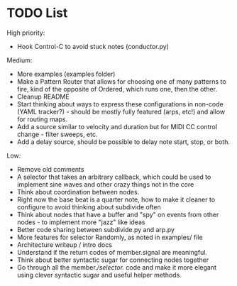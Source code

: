 TODO List
=========

High priority:
 * Hook Control-C to avoid stuck notes (conductor.py)

Medium:
 * More examples (examples folder)
 * Make a Pattern Router that allows for choosing one of many patterns to fire, kind of the opposite of Ordered, which runs one, then the other.
 * Cleanup README
 * Start thinking about ways to express these configurations in non-code (YAML tracker?) - should be mostly fully featured (arps, etc!) and allow for routing maps.
 * Add a source similar to velocity and duration but for MIDI CC control change - filter sweeps, etc.
 * Add a delay source, should be possible to delay note start, stop, or both.

Low:
 * Remove old comments
 * A selector that takes an arbitrary callback, which could be used to implement sine waves and other crazy things not in the core
 * Think about coordination between nodes.
 * Right now the base beat is a quarter note, how to make it cleaner to configure to avoid thinking about subdivide often
 * Think about nodes that have a buffer and "spy" on events from other nodes - to implement more "jazz" like ideas 
 * Better code sharing between subdivide.py and arp.py
 * More features for selector Randomly, as noted in examples/ file
 * Architecture writeup / intro docs
 * Understand if the return codes of member.signal are meaningful.
 * Think about better syntactic sugar for connecting nodes together
 * Go through all the member.*/selector.* code and make it more elegant using clever syntactic sugar and useful helper methods.
